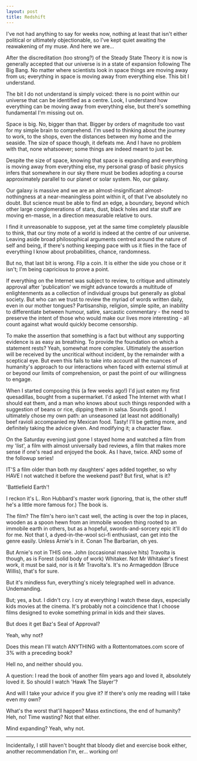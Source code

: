 ```yaml
---
layout: post
title: Redshift
---
```


I've not had anything to say for weeks now, nothing at least that isn't either political or ultimately objectionable, so I've kept quiet awaiting the reawakening of my muse.  And here we are…

After the discreditation (too strong?) of the Steady State Theory it is now is generally accepted that our universe is in a state of expansion following The Big Bang.  No matter where scientists look in space things are moving away from us; everything in space is moving away from everything else.  This bit I understand.

The bit I do not understand is simply voiced: there is no point within our universe that can be identified as a centre.  Look, I understand how everything can be moving away from everything else, but there's something fundamental I'm missing out on.

Space is big.  No, bigger than that.  Bigger by orders of magnitude too vast for my simple brain to comprehend.  I'm used to thinking about the journey to work, to the shops, even the distances between my home and the seaside.  The size of space though, it defeats me.  And I have no problem with that, none whatsoever; some things are indeed meant to just be.

Despite the size of space, knowing that space is expanding and everything is moving away from everything else, my personal grasp of basic physics infers that somewhere in our sky there must be bodies adopting a course approximately parallel to our planet or solar system.  No, our galaxy.

Our galaxy is massive and we are an almost-insignificant almost-nothingness at a near-meaningless point within it, of that I've absolutely no doubt.  But science must be able to find an edge, a boundary, beyond which other large conglomerations of stars, dust, black holes and star stuff are moving en-masse, in a direction measurable relative to ours. 

I find it unreasonable to suppose, yet at the same time completely plausible to think, that our tiny mote of a world is indeed at the centre of our universe.  Leaving aside broad philosophical arguments centred around the nature of self and being, if there's nothing keeping pace with us it flies in the face of everything I know about probabilities, chance, randomness.

But no, that last bit is wrong.  Flip a coin.  It is either the side you chose or it isn't; I'm being capricious to prove a point.

If everything on the Internet was subject to review, to critique and ultimately approval after 'publication' we might advance towards a multitude of enlightenments as a collection of individual groups but generally as global society.  But who can we trust to review the myriad of words written daily, even in our mother tongues?  Partisanship, religion, simple spite, an inability to differentiate between humour, satire, sarcastic commentary - the need to preserve the intent of those who would make our lives more interesting - all count against what would quickly become censorship.

To make the assertion that something is a fact but without any supporting evidence is as easy as breathing.  To provide the foundation on which a statement rests?  Yeah, somewhat more complex.  Ultimately the assertion will be received by the uncritical without incident, by the remainder with a sceptical eye.  But even this fails to take into account all the nuances of humanity's approach to our interactions when faced with external stimuli at or beyond our limits of comprehension, or past the point of our willingness to engage.

When I started composing this (a few weeks ago!) I'd just eaten my first quesadillas, bought from a supermarket.  I'd asked The Internet with what I should eat them, and a man who knows about such things responded with a suggestion of beans or rice, dipping them in salsa.  Sounds good.  I ultimately chose my own path: an unseasoned (at least not additionally) beef ravioli accompanied my Mexican food.  Tasty!  I'll be getting more, and definitely taking the advice given.  And modifying it; a character flaw.

On the Saturday evening just gone I stayed home and watched a film from my 'list', a film with almost universally bad reviews, a film that makes more sense if one's read and enjoyed the book.  As I have, twice.  AND some of the followup series!

IT'S a film older than both my daughters' ages added together, so why HAVE I not watched it before the weekend past?  But first, what is it? 

'Battlefield Earth'!

I reckon it's L. Ron Hubbard's master work (ignoring, that is, the other stuff he's a little more famous for.)  The book is.

The film?  The film's hero isn't cast well, the acting is over the top in places, wooden as a spoon hewn from an immobile wooden thing rooted to an immobile earth in others, but as a hopeful, swords-and-sorcery epic it'll do for me.  Not that I, a dyed-in-the-wool sci-fi enthusiast, can get into the genre easily.  Unless Arnie's in it.  Conan The Barbarian, oh yes.

But Arnie's not in THIS one.  John (occasional massive hits) Travolta is though, as is Forest (solid body of work) Whitaker.  Not Mr Whitaker's finest work, it must be said, nor is it Mr Travolta's.  It's no Armageddon (Bruce Willis), that's for sure.

But it's mindless fun, everything's nicely telegraphed well in advance.  Undemanding.

But; yes, a but.  I didn't cry.  I cry at everything I watch these days, especially kids movies at the cinema.  It's probably not a coincidence that I choose films designed to evoke something primal in kids and their slaves.

But does it get Baz's Seal of Approval?

Yeah, why not‽

Does this mean I'll watch ANYTHING with a Rottentomatoes.com score of 3% with a preceding book?

Hell no, and neither should you.

A question: I read the book of another film years ago and loved it, absolutely loved it.  So should I watch 'Hawk The Slayer'?

And will I take your advice if you give it?  If there's only me reading will I take even my own?

What's the worst that'll happen?  Mass extinctions, the end of humanity?  Heh, no!  Time wasting?  Not that either.

Mind expanding?  Yeah, why not.

----

Incidentally, I still haven't bought that bloody diet and exercise book either, another recommendation I'm, er… working on!
